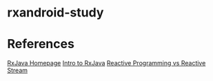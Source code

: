 # rxandroid-study

# References

[RxJava Homepage](https://github.com/ReactiveX/RxJava)
[Intro to RxJava](https://github.com/Froussios/Intro-To-RxJava)
[Reactive Programming vs Reactive Stream](https://www.lightbend.com/reactive-programming-versus-reactive-systems)